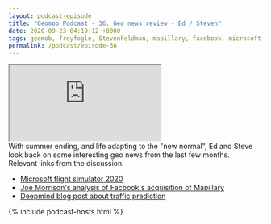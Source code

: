 ```yaml
--- 
layout: podcast-episode
title: "Geomob Podcast - 36. Geo news review - Ed / Steven"
date: 2020-09-23 04:19:12 +0000
tags: geomob, freyfogle, StevenFeldman, mapillary, facebook, microsoft, openstreetmap
permalink: /podcast/episode-36
---
```


<iframe class="castos-iframe-player" src="https://5e2e9055a029d5-78101471.castos.com/player/226704"></iframe>

<div class="pt20">
With summer ending, and life adapting to the "new normal", Ed and Steve look 
back on some interesting geo news from the last few months.
</div>

<div class="pt20">
  Relevant links from the discussion:
  <ul>
    <li class="pt10"><a href="https://www.protocol.com/microsoft-flight-simulator-2020" class="italic">Microsoft flight simulator 2020</a></li>
    <li class="pt10"><a href="https://medium.com/@joemorrison/why-on-earth-did-facebook-just-acquire-mapillary-9838405272f8" class="italic">Joe Morrison's analysis of Facbook's acquisition of Mapillary</a></li>
    <li class="pt10"><a href="https://deepmind.com/blog/article/traffic-prediction-with-advanced-graph-neural-networks" class="italic">Deepmind blog post about traffic prediction</a></li>
  </ul>
</div>


{% include podcast-hosts.html %}




